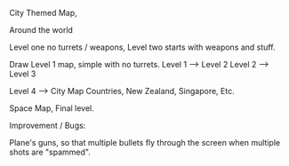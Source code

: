 City Themed Map,

Around the world

Level one no turrets / weapons, 
Level two starts with weapons and stuff.


Draw Level 1 map, simple with no turrets.
Level 1 --> Level 2
Level 2 --> Level 3

Level 4 --> City Map
Countries, New Zealand, Singapore, Etc.


Space Map, Final level.

Improvement / Bugs:

Plane's guns, so that multiple bullets fly through the screen when multiple shots are "spammed".

